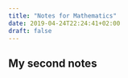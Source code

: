 ```yaml
---
title: "Notes for Mathematics"
date: 2019-04-24T22:24:41+02:00
draft: false
---
```


##  My second notes
